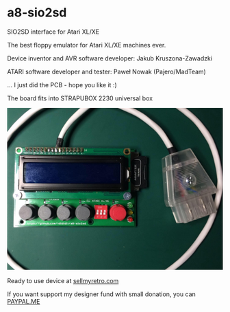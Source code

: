 # a8-sio2sd
SIO2SD interface for Atari XL/XE

The best floppy emulator for Atari XL/XE machines ever.

Device inventor and AVR software developer: Jakub Kruszona-Zawadzki

ATARI software developer and tester: Paweł Nowak (Pajero/MadTeam)

... I just did the PCB - hope you like it :)

The board fits into STRAPUBOX 2230 universal box

![SIO2SD](a8-sio2sd.jpg)

Ready to use device at [sellmyretro.com](https://www.sellmyretro.com/offer/details/40995)

If you want support my designer fund with small donation, you can [PAYPAL.ME](https://www.paypal.me/tdididit)
